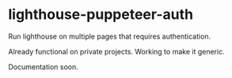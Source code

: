 # lighthouse-puppeteer-auth
Run lighthouse on multiple pages that requires authentication.

Already functional on private projects. Working to make it generic.

Documentation soon.
